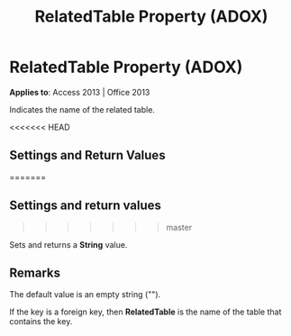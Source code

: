 ﻿---
title: RelatedTable Property (ADOX)
TOCTitle: RelatedTable Property (ADOX)
ms:assetid: e9e7fedb-d280-6018-2cbf-e7be6136a00c
ms:mtpsurl: https://msdn.microsoft.com/library/JJ250185(v=office.15)
ms:contentKeyID: 48548450
ms.date: 09/18/2015
mtps_version: v=office.15
---

# RelatedTable Property (ADOX)


**Applies to**: Access 2013 | Office 2013

Indicates the name of the related table.

<<<<<<< HEAD
## Settings and Return Values
=======
## Settings and return values
>>>>>>> master

Sets and returns a **String** value.

## Remarks

The default value is an empty string ("").

If the key is a foreign key, then **RelatedTable** is the name of the table that contains the key.

